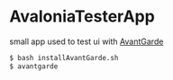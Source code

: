 # AvaloniaTesterApp
small app used to test ui with [AvantGarde](https://github.com/kuiperzone/AvantGarde)

```sh
$ bash installAvantGarde.sh
$ avantgarde
```
